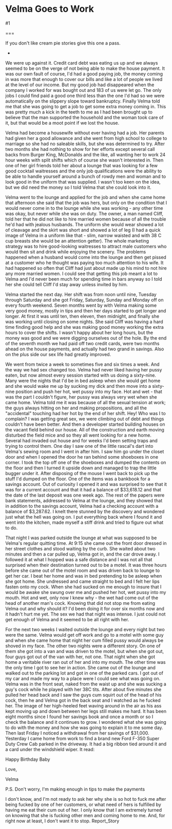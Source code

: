 Velma Goes to Work
==================
#1 

===

If you don't like cream pie stories give this one a pass. 

* 

We were up against it. Credit card debt was eating us up and we always seemed to be on the verge of not being able to make the house payment. It was our own fault of course, I'd had a good paying job, the money coming in was more that enough to cover our bills and like a lot of people we lived at the level of our income. But my good job had disappeared when the company I worked for was bought out and 183 of us were let go. The only jobs I could find paid a good one third less than the one I'd had so we were automatically on the slippery slope toward bankruptcy. Finally Velma told me that she was going to get a job to get some extra money coming in. This was pretty much a kick in the teeth to me as I had been brought up to believe that the man supported the household and the woman took care of it, but that would be a moot point if we lost the house. 

Velma had become a housewife without ever having had a job. Her parents had given her a good allowance and she went from high school to college to marriage so she had no saleable skills, but she was determined to try. After two months she had nothing to show for her efforts except several call backs from Burger King, McDonalds and the like, all wanting her to work 24 hour weeks with split shifts which of course she wasn't interested in. Then one of her girl friends told her about a lounge that was looking for a few good cocktail waitresses and the only job qualifications were the ability to be able to handle yourself around a bunch of rowdy men and woman and to look good in the uniform that was supplied. I wasn't too keen on the idea, but we did need the money so I told Velma that she could look into it. 

Velma went to the lounge and applied for the job and when she came home that afternoon she said that the job was hers, but only on the condition that I would never come in to the lounge while she was working - any other time was okay, but never while she was on duty. The owner, a man named Cliff, told her that he did not like to hire married women because of all the trouble he'd had with jealous husbands. The uniform she would wear showed a lot of cleavage and the skirt was short and showed a lot of leg (I had a quick image of Velma in a uniform like that - slim, narrow waisted and with 38 C cup breasts she would be an attention getter). The whole marketing strategy was to hire good-looking waitresses to attract male customers who would then sit and drink while enjoying the scenery. The problems happened when a husband would come into the lounge and then get pissed at a customer who he thought was paying too much attention to his wife. It had happened so often that Cliff had just about made up his mind to not hire any more married women. I could see that getting this job meant a lot to Velma and I'd never been much for spending time in bars anyway so I told her she could tell Cliff I'd stay away unless invited by him. 

Velma started the next day. Her shift was from noon until nine, Tuesday through Saturday and she got Friday, Saturday, Sunday and Monday off on every fourth weekend. Seven months went by with Velma making some very good money, mostly in tips and then her days started to get longer and longer. At first it was until ten, then eleven, then midnight, and finally she was working until closing on some nights. She said Cliff was having a hard time finding good help and she was making good money working the extra hours to cover the shifts. I wasn't happy about her long hours, but the money was good and we were digging ourselves out of the hole. By the end of the seventh month we had paid off two credit cards, were two months ahead on the house payments, and actually had two grand in savings. Also on the plus side our sex life had greatly improved. 

We went from twice a week to sometimes five and six times a week. And the way we had sex changed too. Velma had never liked having her pussy eaten, but now almost every session started with us doing a sixty-nine. Many were the nights that I'd be in bed asleep when she would get home and she would wake me up by sucking my dick and then move into a sixty-nine position and push her hot, wet pussy into my face. Hot and wet - that was the part I couldn't figure, her pussy was always very wet when she came home. Velma told me it was because of all the sexual tension at work; the guys always hitting on her and making propositions, and all the "accidental" touching had her hot by the end of her shift. Hey! Who was I to complain? I was getting great sex, we were climbing out of debt and things couldn't have been better. And then a developer started building houses on the vacant field behind our house. All of the construction and earth moving disturbed the field mice and so they all went looking for a new home. Several had invaded out house and for weeks I'd been setting traps and trying to control them. One day I saw one of the little rascal's dart into Velma's sewing room and I went in after him. I saw him go under the closet door and when I opened the door he ran behind some shoeboxes in one corner. I took the top off one of the shoeboxes and dumped the contents on the floor and then I turned it upside down and managed to trap the little bugger under it. After disposing of the mouse I went back to pick up the stuff I'd dumped on the floor. One of the items was a bankbook for a savings account. Out of curiosity I opened it and was surprised to see that it was for a current account and that it had a balance of $33,618.12 and that the date of the last deposit was one week ago. The rest of the papers were bank statements, addressed to Velma at the lounge, and they showed that in addition to the savings account, Velma had a checking account with a balance of $3,287.62. I knelt there stunned by the discovery and wondered just what the hell was going on. I put everything back where I found it and went into the kitchen, made myself a stiff drink and tried to figure out what to do. 

That night I was parked outside the lounge at what was supposed to be Velma's regular quitting time. At 9:15 she came out the front door dressed in her street clothes and stood waiting by the curb. She waited about two minutes and then a car pulled up, Velma got in, and the car drove away. I followed it at what I hopped was a safe distance and I was not all that surprised when their destination turned out to be a motel. It was three hours before she came out of the motel room and was driven back to lounge to get her car. I beat her home and was in bed pretending to be asleep when she got home. She undressed and came straight to bed and I felt her lips fasten onto my cock. When she had sucked on me enough to insure that I would be awake she swung over me and pushed her hot, wet pussy into my mouth. Hot and wet, only now I knew why - the wet had come out of the head of another man's cock. Knowing that did not stop me from eating Velma out and why should it? I'd been doing it for over six months now and it hadn't hurt me yet. The sex we had that night was intense. I just could not get enough of Velma and it seemed to be all right with her. 

For the next two weeks I waited outside the lounge and every night but two were the same. Velma would get off work and go to a motel with some guy and when she came home that night her cum filled pussy would always be shoved in my face. The other two nights were a different story. On one of them she got into a van and was driven to the motel, but when she got out, four guys got out of the van with her, not one. That night when she got home a veritable river ran out of her and into my mouth. The other time was the only time I got to see her in action. She came out of the lounge and walked out to the parking lot and got in one of the parked cars. I got out of my car and made my way to a place were I could see what was going on. Velma was in the front seat, naked from the waist up and she was sucking a guy's cock while he played with her 38C tits. After about five minutes she pulled her head back and I saw the guys cum squirt out of the head of his cock, then he and Velma got in the back seat and I watched as he fucked her. The image of her high-heeled feet waving around in the air as his ass kept moving up and down between her legs still makes me hard. It has been eight months since I found her savings book and once a month or so I check the balance and it continues to grow. I wondered what she was going to do with the money and how she was going to explain it to me some day. Then last Friday I noticed a withdrawal from her savings of $31,000. Yesterday I came home from work to find a brand new Ford F-350 Super Duty Crew Cab parked in the driveway. It had a big ribbon tied around it and a card under the windshield wiper. It read: 

Happy Birthday Baby 

Love, 

Velma 

P.S. Don't worry, I'm making enough in tips to make the payments 

I don't know, and I'm not ready to ask her why she is so hot to fuck me after being fucked by one of her customers, or what need of hers is fulfilled by having me eat their cum out of her. I only know that I am extremely turned on knowing that she is fucking other men and coming home to me. And, for right now at least, I don't want it to stop. Report_Story 
